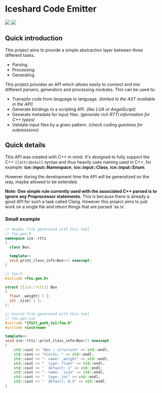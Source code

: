 # Iceshard Code Emitter 

[![](https://github.com/iceshard-engine/code-emitter/workflows/Nightly/badge.svg)](https://github.com/iceshard-engine/code-emitter/actions?workflow=Nightly)
[![](https://github.com/iceshard-engine/code-emitter/workflows/Validation/badge.svg)](https://github.com/iceshard-engine/code-emitter/actions?workflow=Validation)

## Quick introduction

This project aims to provide a simple abstraction layer between three different tasks. 
* Parsing
* Processing
* Generating

This project provides an API which allows easily to connect and mix different parsers, generators and processing modules. 
This can be used to:
* Transpile code from language to language. *(limited to the AST available in the API)*
* Generate bindings to a scripting API.  *(like LUA or AngelScript)*
* Generate metadata for input files. *(generate rich RTTI information for C++ types)*
* Validate input files by a given pattern. *(check coding guielines for submissions)*


## Quick details

This API was created with C++ in mind. It's designed to fully support the C++ `[[attribute]]` syntax and thus heavily uses naming used in C++, for example: **ice::input::Namespace**, **ice::input::Class**, **ice::input::Enum**. 

However during the development time the API will be generalized on the way, maybe allowed to be extended. 

**Note: One simple rule currently used with the associated C++ parsed is to ignore any Preprocessor statements.**
This is because there is already a good API for such a task called Clang. However this project aims to just work on a single file and return things that are parsed 'as is'. 


### Small example

```cpp
// Header file generated with this tool
// foo.gen.h
namespace ice::rtti
{
  class Box;

  template<>
  void print_class_info<Box>() noexcept;
}

// foo.h
#include <foo.gen.h>

struct [[ice::rtti]] Box
{
  float _weight{ 1 };
  int _size{ 2 };
};

// Source file generated with this tool
// foo.gen.cxx
#include "{full_path_to}/foo.h"
#include <iostream>

template<>
void ice::rtti::print_class_info<Box>() noexcept
{
    std::cout << "Box : structure" << std::endl;
    std::cout << "Fields: " << std::endl;
    std::cout << "- name: _weight" << std::endl;
    std::cout << "  type: float" << std::endl;
    std::cout << "  default: 1" << std::endl;
    std::cout << "- name: _size" << std::endl;
    std::cout << "  type: int" << std::endl;
    std::cout << "  default: 0.5" << std::endl;
}
```
